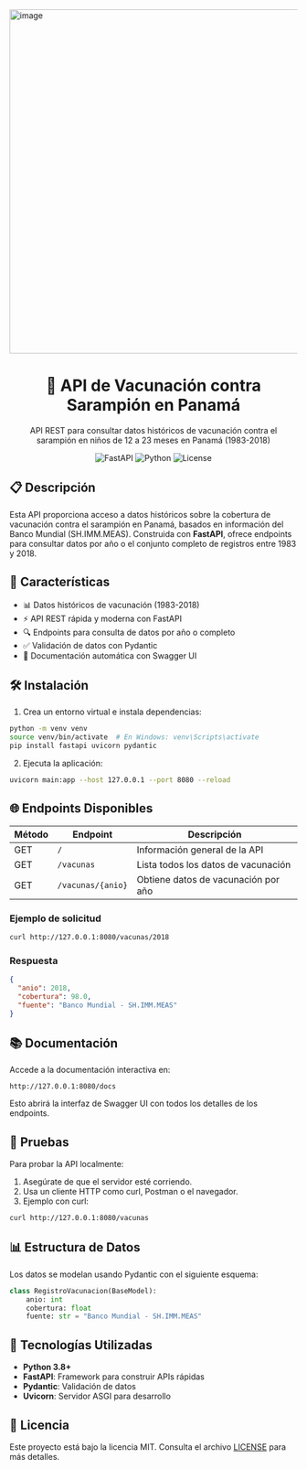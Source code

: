 <img width="1656" height="602" alt="image" src="https://github.com/user-attachments/assets/36463146-92e2-4ba0-a1a5-70dc843ead2e" />

<div align="center">
  <h1>💉 API de Vacunación contra Sarampión en Panamá</h1>
  <p>API REST para consultar datos históricos de vacunación contra el sarampión en niños de 12 a 23 meses en Panamá (1983-2018)</p>
  <img src="https://img.shields.io/badge/FastAPI-009688?style=for-the-badge&logo=fastapi&logoColor=white" alt="FastAPI">
  <img src="https://img.shields.io/badge/Python-3.8+-3776AB?style=for-the-badge&logo=python&logoColor=white" alt="Python">
  <img src="https://img.shields.io/badge/License-MIT-blue?style=for-the-badge" alt="License">
</div>

## 📋 Descripción

Esta API proporciona acceso a datos históricos sobre la cobertura de vacunación contra el sarampión en Panamá, basados en información del Banco Mundial (SH.IMM.MEAS). Construida con **FastAPI**, ofrece endpoints para consultar datos por año o el conjunto completo de registros entre 1983 y 2018.

## 🚀 Características

- 📊 Datos históricos de vacunación (1983-2018)
- ⚡ API REST rápida y moderna con FastAPI
- 🔍 Endpoints para consulta de datos por año o completo
- ✅ Validación de datos con Pydantic
- 📖 Documentación automática con Swagger UI

## 🛠 Instalación

1. Crea un entorno virtual e instala dependencias:
```bash
python -m venv venv
source venv/bin/activate  # En Windows: venv\Scripts\activate
pip install fastapi uvicorn pydantic
```

2. Ejecuta la aplicación:
```bash
uvicorn main:app --host 127.0.0.1 --port 8080 --reload
```

## 🌐 Endpoints Disponibles

| Método | Endpoint             | Descripción                              |
|--------|----------------------|------------------------------------------|
| GET    | `/`                  | Información general de la API            |
| GET    | `/vacunas`          | Lista todos los datos de vacunación      |
| GET    | `/vacunas/{anio}`   | Obtiene datos de vacunación por año      |

### Ejemplo de solicitud
```bash
curl http://127.0.0.1:8080/vacunas/2018
```

### Respuesta
```json
{
  "anio": 2018,
  "cobertura": 98.0,
  "fuente": "Banco Mundial - SH.IMM.MEAS"
}
```

## 📚 Documentación

Accede a la documentación interactiva en:
```
http://127.0.0.1:8080/docs
```
Esto abrirá la interfaz de Swagger UI con todos los detalles de los endpoints.

## 🧪 Pruebas

Para probar la API localmente:
1. Asegúrate de que el servidor esté corriendo.
2. Usa un cliente HTTP como curl, Postman o el navegador.
3. Ejemplo con curl:
```bash
curl http://127.0.0.1:8080/vacunas
```

## 📊 Estructura de Datos

Los datos se modelan usando Pydantic con el siguiente esquema:

```python
class RegistroVacunacion(BaseModel):
    anio: int
    cobertura: float
    fuente: str = "Banco Mundial - SH.IMM.MEAS"
```

## 🔧 Tecnologías Utilizadas

- **Python 3.8+**
- **FastAPI**: Framework para construir APIs rápidas
- **Pydantic**: Validación de datos
- **Uvicorn**: Servidor ASGI para desarrollo

## 📝 Licencia

Este proyecto está bajo la licencia MIT. Consulta el archivo [LICENSE](https://github.com/Un2versidad/Programacion-IV/blob/main/LICENSE) para más detalles.
